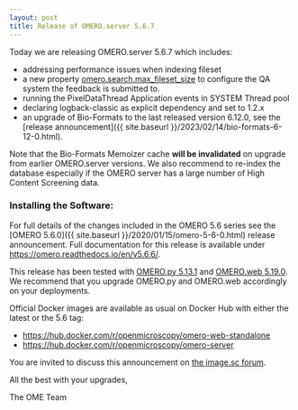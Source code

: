 ```yaml
---
layout: post
title: Release of OMERO.server 5.6.7
---
```


Today we are releasing OMERO.server 5.6.7 which includes:

- addressing performance issues when indexing fileset
- a new property [omero.search.max_fileset_size](https://omero.readthedocs.io/en/v5.6.7/sysadmins/config.html#omero.search.max_fileset_size) to configure the QA system the feedback is submitted to.
- running the PixelDataThread Application events in SYSTEM Thread pool
- declaring logback-classic as explicit dependency and set to 1.2.x
- an upgrade of Bio-Formats to the last released version 6.12.0, see the [release announcement]({{ site.baseurl }}/2023/02/14/bio-formats-6-12-0.html).


Note that the Bio-Formats Memoizer cache **will be invalidated** on upgrade from earlier OMERO.server versions.
We also recommend to re-index the database especially if the OMERO server has a large number of High Content Screening data.


### Installing the Software:

For full details of the changes included in the OMERO 5.6 series see the
[OMERO 5.6.0]({{ site.baseurl }}/2020/01/15/omero-5-6-0.html) release
announcement. Full documentation for this release is available
under <https://omero.readthedocs.io/en/v5.6.6/>.

This release has been tested with
[OMERO.py 5.13.1](https://pypi.org/project/omero-py/5.13.1/) and
[OMERO.web 5.19.0](https://pypi.org/project/omero-web/5.19.0/). We
recommend that you upgrade OMERO.py and OMERO.web accordingly on your deployments.

Official Docker images are available as usual on Docker Hub with either
the latest or the 5.6 tag:

* <https://hub.docker.com/r/openmicroscopy/omero-web-standalone>
* <https://hub.docker.com/r/openmicroscopy/omero-server>

You are invited to discuss this announcement on
[the image.sc forum](https://forum.image.sc/tags/c/data-management/omero).

All the best with your upgrades,

The OME Team
